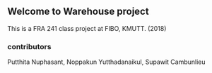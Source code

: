 ## Welcome to Warehouse project

This is a FRA 241 class project at FIBO, KMUTT. (2018)


### contributors
Putthita Nuphasant, Noppakun Yutthadanaikul, Supawit Cambunlieu
